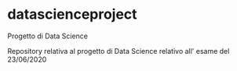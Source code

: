 # datascienceproject
Progetto di Data Science

Repository relativa al progetto di Data Science relativo all' esame del 23/06/2020
